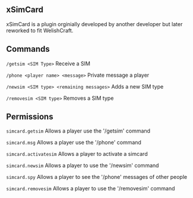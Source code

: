 ## xSimCard
xSimCard is a plugin orginially developed by another developer but later reworked to fit WelishCraft.

## Commands
`/getsim <SIM Type>` Receive a SIM

`/phone <player name> <message>` Private message a player

`/newsim <SIM type> <remaining messages>` Adds a new SIM type

`/removesim <SIM type>` Removes a SIM type

## Permissions
`simcard.getsim` Allows a player use the '/getsim' command

`simcard.msg` Allows a player use the '/phone' command

`simcard.activatesim` Allows a player to activate a simcard

`simcard.newsim` Allows a player to use the '/newsim' command

`simcard.spy` Allows a player to see the '/phone' messages of other people

`simcard.removesim` Allows a player to use the '/removesim' command
